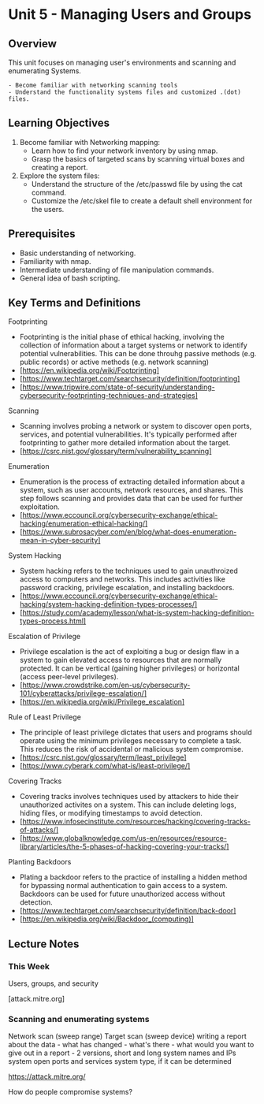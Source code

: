 # Unit 5 - Managing Users and Groups

## Overview

This unit focuses on managing user's environments and scanning and enumerating Systems.

	- Become familiar with networking scanning tools
	- Understand the functionality systems files and customized .(dot) files.

## Learning Objectives

1. Become familiar with Networking mapping:
	- Learn how to find your network inventory by using nmap.
	- Grasp the basics of targeted scans by scanning virtual boxes and creating a report.
2. Explore the system files:
	- Understand the structure of the /etc/passwd file by using the cat command.
	- Customize the /etc/skel file to create a default shell environment for the users.

## Prerequisites

- Basic understanding of networking.
- Familiarity with nmap.
- Intermediate understanding of file manipulation commands.
- General idea of bash scripting.

## Key Terms and Definitions

Footprinting
  - Footprinting is the initial phase of ethical hacking, involving the collection
  of information about a target systems or network to identify potential vulnerabilities.
  This can be done throuhg passive methods (e.g. public records) or active methods
  (e.g. network scanning)
  - [https://en.wikipedia.org/wiki/Footprinting]
  - [https://www.techtarget.com/searchsecurity/definition/footprinting]
  - [https://www.tripwire.com/state-of-security/understanding-cybersecurity-footprinting-techniques-and-strategies]

Scanning
  - Scanning involves probing a network or system to discover open ports, services,
  and potential vulnerabilities. It's typically performed after footprinting
  to gather more detailed information about the target.
  - [https://csrc.nist.gov/glossary/term/vulnerability_scanning]

Enumeration
  - Enumeration is the process of extracting detailed information about a system,
  such as user accounts, network resources, and shares. This step follows scanning
  and provides data that can be used for further exploitation.
  - [https://www.eccouncil.org/cybersecurity-exchange/ethical-hacking/enumeration-ethical-hacking/]
  - [https://www.subrosacyber.com/en/blog/what-does-enumeration-mean-in-cyber-security]

System Hacking
  - System hacking refers to the techniques used to gain unauthroized access to
  computers and networks. This includes activities like password cracking, privilege
  escalation, and installing backdoors.
  - [https://www.eccouncil.org/cybersecurity-exchange/ethical-hacking/system-hacking-definition-types-processes/]
  - [https://study.com/academy/lesson/what-is-system-hacking-definition-types-process.html]

Escalation of Privilege
  - Privilege escalation is the act of exploiting a bug or design flaw in a system
  to gain elevated access to resources that are normally protected. It can be
  vertical (gaining higher privileges) or horizontal (access peer-level privileges).
  - [https://www.crowdstrike.com/en-us/cybersecurity-101/cyberattacks/privilege-escalation/]
  - [https://en.wikipedia.org/wiki/Privilege_escalation]

Rule of Least Privilege
  - The principle of least privilege dictates that users and programs should
  operate using the minimum privileges necessary to complete a task. This reduces
  the risk of accidental or malicious system compromise.
  - [https://csrc.nist.gov/glossary/term/least_privilege]
  - [https://www.cyberark.com/what-is/least-privilege/]

Covering Tracks
  - Covering tracks involves techniques used by attackers to hide their unauthorized
  activites on a system. This can include deleting logs, hiding files, or modifying
  timestamps to avoid detection.
  - [https://www.infosecinstitute.com/resources/hacking/covering-tracks-of-attacks/]
  - [https://www.globalknowledge.com/us-en/resources/resource-library/articles/the-5-phases-of-hacking-covering-your-tracks/]

Planting Backdoors
  - Plating a backdoor refers to the practice of installing a hidden method for
  bypassing normal authentication to gain access to a system. Backdoors can be used
  for future unauthorized access without detection.
  - [https://www.techtarget.com/searchsecurity/definition/back-door]
  - [https://en.wikipedia.org/wiki/Backdoor_(computing)]

## Lecture Notes

### This Week

Users, groups, and security

[attack.mitre.org]

### Scanning and enumerating systems

Network scan (sweep range)
Target scan (sweep device)
writing a report about the data
	- what has changed
	- what's there
	- what would you want to give out in a report
		- 2 versions, short and long
system names and IPs
system open ports and services
system type, if it can be determined


https://attack.mitre.org/


How do people compromise systems?


